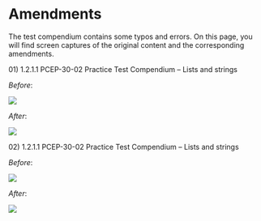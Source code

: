 # Amendments

The test compendium contains some typos and errors. On this page, you will find screen captures of the original content and the corresponding amendments.&#x20;

&#x20;

01\) 1.2.1.1 PCEP-30-02 Practice Test Compendium – Lists and strings

_Before_:&#x20;

![](<.gitbook/assets/Typo 01 on 1.2.1.1 PCEP-30-02 Practice Test Compendium – Lists and strings.png>)

_After_:&#x20;

![](<.gitbook/assets/Correction 01 on 1.2.1.1 PCEP-30-02 Practice Test Compendium – Lists and strings.png>)



02\) 1.2.1.1 PCEP-30-02 Practice Test Compendium – Lists and strings

_Before_:&#x20;

![](<.gitbook/assets/Typo 02 on 1.2.1.1 PCEP-30-02 Practice Test Compendium – Lists and strings.png>)

_After_:&#x20;

![](<.gitbook/assets/Correction 02 on 1.2.1.1 PCEP-30-02 Practice Test Compendium – Lists and strings.png>)
